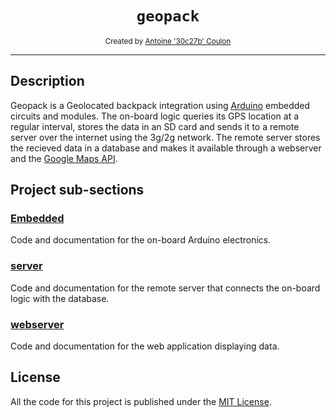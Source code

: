<h1 align="center"><code>geopack</code></h1>

<div align="center">
	<sub>
	Created by <a href="https://30c27b.com/">Antoine '30c27b' Coulon</a>
	</sub>
</div>
</div>

---

## Description

Geopack is a Geolocated backpack integration using [Arduino](https://arduino.cc/) embedded circuits and modules. The on-board logic queries its GPS location at a regular interval, stores the data in an SD card and sends it to a remote server over the internet using the 3g/2g network. The remote server stores the recieved data in a database and makes it available through a webserver and the [Google Maps API](https://cloud.google.com/maps-platform/).

## Project sub-sections

### [Embedded](/embedded)
Code and documentation for the on-board Arduino electronics.

### [server](/server)
Code and documentation for the remote server that connects the on-board logic with the database.

### [webserver](/webserver)
Code and documentation for the web application displaying data.


## License

All the code for this project is published under the [MIT License](/LICENSE).
